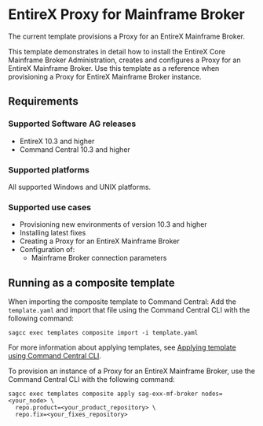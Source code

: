 <!-- Copyright 2018 Software AG, Darmstadt, Germany and/or its licensors

   SPDX-License-Identifier: Apache-2.0

    Licensed under the Apache License, Version 2.0 (the "License");
    you may not use this file except in compliance with the License.
    You may obtain a copy of the License at

        http://www.apache.org/licenses/LICENSE-2.0

    Unless required by applicable law or agreed to in writing, software
    distributed under the License is distributed on an "AS IS" BASIS,
     WITHOUT WARRANTIES OR CONDITIONS OF ANY KIND, either express or implied.
     See the License for the specific language governing permissions and

     limitations under the License.                                                  

-->


# EntireX Proxy for Mainframe Broker

The current template provisions a Proxy for an EntireX Mainframe Broker.

This template demonstrates in detail how to install the EntireX Core Mainframe Broker Administration, creates and configures a Proxy for an EntireX Mainframe Broker. Use this template as a reference when provisioning a Proxy for EntireX Mainframe Broker instance.

## Requirements

### Supported Software AG releases

* EntireX 10.3 and higher
* Command Central 10.3 and higher

### Supported platforms

All supported Windows and UNIX platforms.

### Supported use cases

* Provisioning new environments of version 10.3 and higher
* Installing latest fixes
* Creating a Proxy for an EntireX Mainframe Broker
* Configuration of:
  * Mainframe Broker connection parameters


## Running as a composite template

When importing the composite template to Command Central:
Add the `template.yaml` and import that file using the Command Central CLI with the following command:

```
sagcc exec templates composite import -i template.yaml
```

For more information about applying templates, see [Applying template using Command Central CLI](https://github.com/SoftwareAG/sagdevops-templates/wiki/Using-default-templates#applying-template-using-command-central-cli).

To provision an instance of a Proxy for an EntireX Mainframe Broker, use the Command Central CLI with the following command:

```
sagcc exec templates composite apply sag-exx-mf-broker nodes=<your_node> \
  repo.product=<your_product_repository> \
  repo.fix=<your_fixes_repository>
```
